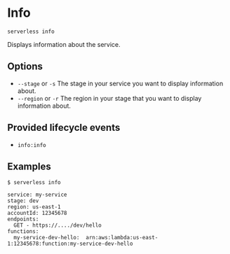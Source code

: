 # Info

```
serverless info
```

Displays information about the service.

## Options
- `--stage` or `-s` The stage in your service you want to display information about.
- `--region` or `-r` The region in your stage that you want to display information about.


## Provided lifecycle events
- `info:info`

## Examples

```
$ serverless info

service: my-service
stage: dev
region: us-east-1
accountId: 12345678
endpoints:
  GET - https://..../dev/hello
functions:
  my-service-dev-hello:  arn:aws:lambda:us-east-1:12345678:function:my-service-dev-hello

```
